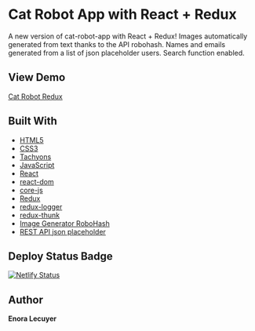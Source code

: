 # Cat Robot App with React + Redux

A new version of cat-robot-app with React + Redux! Images automatically generated from text thanks to the API robohash. Names and emails generated from a list of json placeholder users. Search function enabled.

## View Demo

[Cat Robot Redux](https://cat-robot-redux.netlify.app/)

## Built With

* [HTML5](https://en.wikipedia.org/wiki/HTML5)
* [CSS3](https://en.wikipedia.org/wiki/Cascading_Style_Sheets#CSS_3)
* [Tachyons](https://tachyons.io/)
* [JavaScript](https://en.wikipedia.org/wiki/JavaScript)
* [React](https://github.com/facebook/create-react-app)
* [react-dom](https://www.npmjs.com/package/react-dom)
* [core-js](https://www.npmjs.com/package/core-js)
* [Redux](https://redux.js.org/)
* [redux-logger](https://github.com/LogRocket/redux-logger)
* [redux-thunk](https://github.com/reduxjs/redux-thunk)
* [Image Generator RoboHash](https://robohash.org/)
* [REST API json placeholder](http://jsonplaceholder.typicode.com/)

## Deploy Status Badge

[![Netlify Status](https://api.netlify.com/api/v1/badges/109d73bf-a271-4b35-a825-3dc8cc807d19/deploy-status)](https://app.netlify.com/sites/cat-robot-redux/deploys)

## Author

**Enora Lecuyer** 

